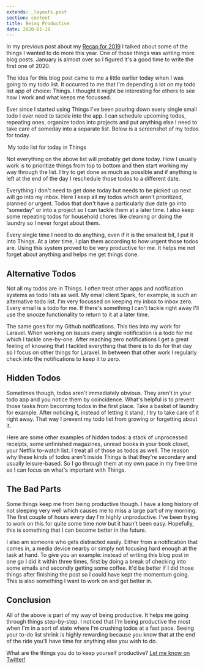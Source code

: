 ```yaml
---
extends: _layouts.post
section: content
title: Being Productive
date: 2020-01-19
---
```

In my previous post about my [Recap for 2019](https://driesvints.com/blog/2019-recap/) I talked about some of the things I wanted to do more this year. One of those things was writing more blog posts. January is almost over so I figured it's a good time to write the first one of 2020.

The idea for this blog post came to me a little earlier today when I was going to my todo list. It occurred to me that I'm depending a lot on my todo list app of choice: Things. I thought it might be interesting for others to see how I work and what keeps me focussed.

Ever since I started using Things I've been pouring down every single small todo I ever need to tackle into the app. I can schedule upcoming todos, repeating ones, organize todos into projects and put anything else I need to take care of someday into a separate list. Below is a screenshot of my todos for today.

<p class="image">
    <img src="/assets/images/posts/being-productive/things.jpg" alt="">
    <span>My todo list for today in Things</span>
</p>

Not everything on the above list will probably get done today. How I usually work is to prioritize things from top to bottom and then start working my way through the list. I try to get done as much as possible and if anything is left at the end of the day I reschedule those todos to a different date. 

Everything I don't need to get done today but needs to be picked up next will go into my inbox. Here I keep all my todos which aren't prioritized, planned or urgent. Todos that don't have a particularly due date go into "someday" or into a project so I can tackle them at a later time. I also keep some repeating todos for household chores like cleaning or doing the laundry so I never forget about them.

Every single time I need to do anything, even if it is the smallest bit, I put it into Things. At a later time, I plan them according to how urgent those todos are. Using this system proved to be very productive for me. It helps me not forget about anything and helps me get things done.

## Alternative Todos

Not all my todos are in Things. I often treat other apps and notification systems as todo lists as well. My email client Spark, for example, is such an alternative todo list. I'm very focussed on keeping my inbox to inbox zero. Every email is a todo for me. If there's something I can't tackle right away I'll use the snooze functionality to return to it at a later time.

The same goes for my Github notifications. This ties into my work for Laravel. When working on issues every single notification is a todo for me which I tackle one-by-one. After reaching zero notifications I get a great feeling of knowing that I tackled everything that there is to do for that day so I focus on other things for Laravel. In between that other work I regularly check into the notifications to keep it to zero.

## Hidden Todos

Sometimes though, todos aren't immediately obvious. They aren't in your todo app and you notice them by coincidence. What's helpful is to prevent those tasks from becoming todos in the first place. Take a basket of laundry for example. After noticing it, instead of letting it stand, I try to take care of it right away. That way I prevent my todo list from growing or forgetting about it.

Here are some other examples of hidden todos: a stack of unprocessed receipts, some unfinished magazines, unread books in your book closet, your Netflix to-watch list. I treat all of those as todos as well. The reason why these kinds of todos aren't inside Things is that they're secondary and usually leisure-based. So I go through them at my own pace in my free time so I can focus on what's important with Things.

## The Bad Parts

Some things keep me from being productive though. I have a long history of not sleeping very well which causes me to miss a large part of my morning. The first couple of hours every day I'm highly unproductive. I've been trying to work on this for quite some time now but it hasn't been easy. Hopefully, this is something that I can become better in the future.

I also am someone who gets distracted easily. Either from a notification that comes in, a media device nearby or simply not focusing hard enough at the task at hand. To give you an example: instead of writing this blog post in one go I did it within three times, first by doing a break of checking into some emails and secondly getting some coffee. It'd be better if I did those things after finishing the post so I could have kept the momentum going. This is also something I want to work on and get better in.

## Conclusion

All of the above is part of my way of being productive. It helps me going through things step-by-step. I noticed that I'm being productive the most when I'm in a sort of state where I'm crushing todos at a fast pace. Seeing your to-do list shrink is highly rewarding because you know that at the end of the ride you'll have time for anything else you wish to do.

What are the things you do to keep yourself productive? [Let me know on Twitter!](https://twitter.com/driesvints)
